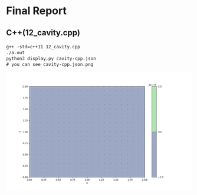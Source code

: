# Final Report

## C++(12_cavity.cpp)

```
g++ -std=c++11 12_cavity.cpp
./a.out
python3 display.py cavity-cpp.json
# you can see cavity-cpp.json.png
```

![cavity-cpp.json.png](./cavity-cpp.json.png)
